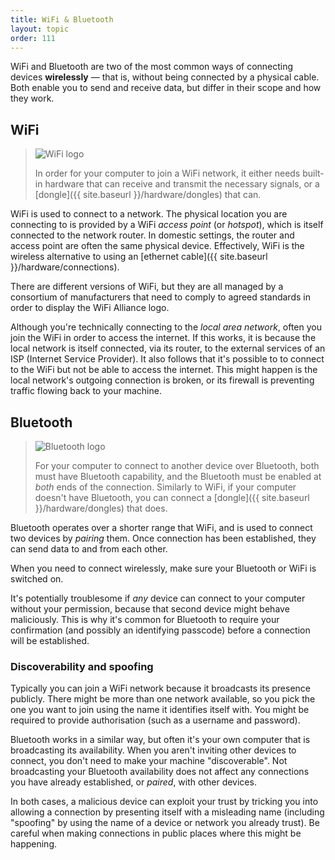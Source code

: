 ```yaml
---
title: WiFi & Bluetooth
layout: topic
order: 111
---
```


WiFi and Bluetooth are two of the most common ways of connecting devices
**wirelessly** — that is, without being connected by a physical cable. Both
enable you to send and receive data, but differ in their scope and how they
work.

## WiFi

>
> ![WiFi logo]({{site.baseurl}}/images/wifi-symbol.svg)
>
> In order for your computer to join a WiFi network, it either needs
> built-in hardware that can receive and transmit the necessary signals, or
> a [dongle]({{ site.baseurl }}/hardware/dongles) that can.
>

WiFi is used to connect to a network. The physical location you are connecting
to is provided by a WiFi _access point_ (or _hotspot_), which is itself
connected to the network router. In domestic settings, the router and access
point are often the same physical device. Effectively, WiFi is the wireless
alternative to using an [ethernet cable]({{ site.baseurl }}/hardware/connections).

There are different versions of WiFi, but they are all  managed by a consortium
of manufacturers that need to comply to agreed standards in order to display
the WiFi Alliance logo.

Although you're technically connecting to the _local area network_, often
you join the WiFi in order to access the internet. If this works, it is because
the local network is itself connected, via its router, to the external services
of an ISP (Internet Service Provider). It also follows that it's possible to
to connect to the WiFi but not be able to access the internet. This might happen
is the local network's outgoing connection is broken, or its firewall is
preventing traffic flowing back to your machine.


## Bluetooth

>
> ![Bluetooth logo]({{site.baseurl}}/images/bluetooth-symbol.svg)
>
> For your computer to connect to another device over Bluetooth, both
> must have Bluetooth capability, and the Bluetooth must be enabled at _both_
> ends of the connection. Similarly to WiFi, if your computer doesn't have
> Bluetooth, you can connect a [dongle]({{ site.baseurl }}/hardware/dongles)
> that does.
>

Bluetooth operates over a shorter range that WiFi, and is used to connect two
devices by _pairing_ them. Once connection has been established, they can send
data to and from each other.

When you need to connect wirelessly, make sure your Bluetooth or WiFi is
switched on. 

It's potentially troublesome if _any_ device can connect to your computer
without your permission, because that second device might behave maliciously.
This is why it's common for Bluetooth to require your confirmation (and possibly
an identifying passcode) before a connection will be established.

### Discoverability and spoofing

Typically you can join a WiFi network because it broadcasts its presence
publicly. There might be more than one network available, so you pick the one
you want to join using the name it identifies itself with. You might be
required to provide authorisation (such as a username and password).

Bluetooth works in a similar way, but often it's your own computer that is
broadcasting its availability. When you aren't inviting other devices to
connect, you don't need to make your machine "discoverable". Not broadcasting
your Bluetooth availability does not affect any connections you have already
established, or _paired_, with other devices.

In both cases, a malicious device can exploit your trust by tricking you into
allowing a connection by presenting itself with a misleading name (including
"spoofing" by using the name of a device or network you already trust). Be
careful when making connections in public places where this might be happening.



